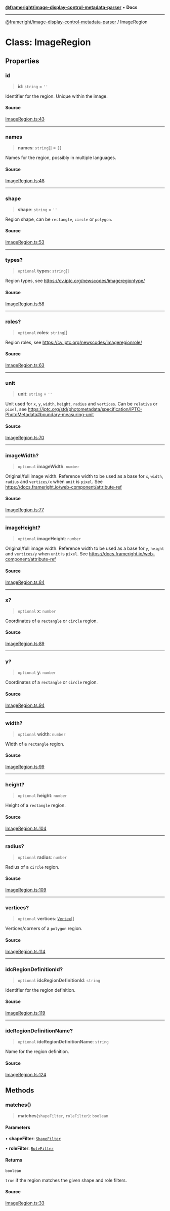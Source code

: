 [**@frameright/image-display-control-metadata-parser**](../README.md) • **Docs**

***

[@frameright/image-display-control-metadata-parser](../README.md) / ImageRegion

# Class: ImageRegion

## Properties

### id

> **id**: `string` = `''`

Identifier for the region. Unique within the image.

#### Source

[ImageRegion.ts:43](https://github.com/Frameright/image-display-control-metadata-parser/blob/main/src/ImageRegion.ts#L43)

***

### names

> **names**: `string`[] = `[]`

Names for the region, possibly in multiple languages.

#### Source

[ImageRegion.ts:48](https://github.com/Frameright/image-display-control-metadata-parser/blob/main/src/ImageRegion.ts#L48)

***

### shape

> **shape**: `string` = `''`

Region shape, can be `rectangle`, `circle` or `polygon`.

#### Source

[ImageRegion.ts:53](https://github.com/Frameright/image-display-control-metadata-parser/blob/main/src/ImageRegion.ts#L53)

***

### types?

> `optional` **types**: `string`[]

Region types, see https://cv.iptc.org/newscodes/imageregiontype/

#### Source

[ImageRegion.ts:58](https://github.com/Frameright/image-display-control-metadata-parser/blob/main/src/ImageRegion.ts#L58)

***

### roles?

> `optional` **roles**: `string`[]

Region roles, see https://cv.iptc.org/newscodes/imageregionrole/

#### Source

[ImageRegion.ts:63](https://github.com/Frameright/image-display-control-metadata-parser/blob/main/src/ImageRegion.ts#L63)

***

### unit

> **unit**: `string` = `''`

Unit used for `x`, `y`, `width`, `height`, `radius` and `vertices`. Can be
`relative` or `pixel`, see
https://iptc.org/std/photometadata/specification/IPTC-PhotoMetadata#boundary-measuring-unit

#### Source

[ImageRegion.ts:70](https://github.com/Frameright/image-display-control-metadata-parser/blob/main/src/ImageRegion.ts#L70)

***

### imageWidth?

> `optional` **imageWidth**: `number`

Original/full image width. Reference width to be used as a base for `x`,
`width`, `radius` and `vertices/x` when `unit` is `pixel`. See
https://docs.frameright.io/web-component/attribute-ref

#### Source

[ImageRegion.ts:77](https://github.com/Frameright/image-display-control-metadata-parser/blob/main/src/ImageRegion.ts#L77)

***

### imageHeight?

> `optional` **imageHeight**: `number`

Original/full image width. Reference width to be used as a base for `y`,
`height` and `vertices/y` when `unit` is `pixel`. See
https://docs.frameright.io/web-component/attribute-ref

#### Source

[ImageRegion.ts:84](https://github.com/Frameright/image-display-control-metadata-parser/blob/main/src/ImageRegion.ts#L84)

***

### x?

> `optional` **x**: `number`

Coordinates of a `rectangle` or `circle` region.

#### Source

[ImageRegion.ts:89](https://github.com/Frameright/image-display-control-metadata-parser/blob/main/src/ImageRegion.ts#L89)

***

### y?

> `optional` **y**: `number`

Coordinates of a `rectangle` or `circle` region.

#### Source

[ImageRegion.ts:94](https://github.com/Frameright/image-display-control-metadata-parser/blob/main/src/ImageRegion.ts#L94)

***

### width?

> `optional` **width**: `number`

Width of a `rectangle` region.

#### Source

[ImageRegion.ts:99](https://github.com/Frameright/image-display-control-metadata-parser/blob/main/src/ImageRegion.ts#L99)

***

### height?

> `optional` **height**: `number`

Height of a `rectangle` region.

#### Source

[ImageRegion.ts:104](https://github.com/Frameright/image-display-control-metadata-parser/blob/main/src/ImageRegion.ts#L104)

***

### radius?

> `optional` **radius**: `number`

Radius of a `circle` region.

#### Source

[ImageRegion.ts:109](https://github.com/Frameright/image-display-control-metadata-parser/blob/main/src/ImageRegion.ts#L109)

***

### vertices?

> `optional` **vertices**: [`Vertex`](../interfaces/Vertex.md)[]

Vertices/corners of a `polygon` region.

#### Source

[ImageRegion.ts:114](https://github.com/Frameright/image-display-control-metadata-parser/blob/main/src/ImageRegion.ts#L114)

***

### idcRegionDefinitionId?

> `optional` **idcRegionDefinitionId**: `string`

Identifier for the region definition.

#### Source

[ImageRegion.ts:119](https://github.com/Frameright/image-display-control-metadata-parser/blob/main/src/ImageRegion.ts#L119)

***

### idcRegionDefinitionName?

> `optional` **idcRegionDefinitionName**: `string`

Name for the region definition.

#### Source

[ImageRegion.ts:124](https://github.com/Frameright/image-display-control-metadata-parser/blob/main/src/ImageRegion.ts#L124)

## Methods

### matches()

> **matches**(`shapeFilter`, `roleFilter`): `boolean`

#### Parameters

• **shapeFilter**: [`ShapeFilter`](../type-aliases/ShapeFilter.md)

• **roleFilter**: [`RoleFilter`](../type-aliases/RoleFilter.md)

#### Returns

`boolean`

`true` if the region matches the given shape and role filters.

#### Source

[ImageRegion.ts:33](https://github.com/Frameright/image-display-control-metadata-parser/blob/main/src/ImageRegion.ts#L33)
